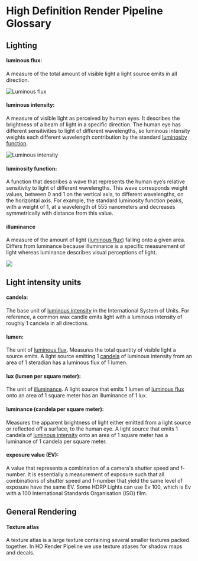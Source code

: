 # High Definition Render Pipeline Glossary


## Lighting
<a name="LuminousFlux"></a>

#### luminous flux:
A measure of the total amount of visible light a light source emits in all direction.

![Luminous flux](https://github.com/Unity-Technologies/ScriptableRenderPipeline/wiki/Pages/HDRP/Images/GlossaryLighting1.png)

<a name="LuminousIntensity"></a>

#### luminous intensity:
A measure of visible light as perceived by human eyes. It describes the brightness of a beam of light in a specific direction. The human eye has different sensitivities to light of different wavelengths, so luminous intensity weights each different wavelength contribution by the standard [luminosity function](#LuminosityFunction).

![Luminous intensity](https://github.com/Unity-Technologies/ScriptableRenderPipeline/wiki/Pages/HDRP/Images/GlossaryLighting2.png)

<a name="LuminosityFunction"></a>

#### luminosity function:

A function that describes a wave that represents the human eye’s relative sensitivity to light of different wavelengths. This wave corresponds weight values, between 0 and 1 on the vertical axis, to different wavelengths, on the horizontal axis. For example, the standard luminosity function peaks, with a weight of 1, at a wavelength of 555 nanometers and decreases symmetrically with distance from this value.

<a name="Illuminance"></a>

#### illuminance

A measure of the amount of light ([luminous flux](#LuminousFlux)) falling onto a given area. Differs from luminance because illuminance is a specific measurement of light whereas luminance describes visual perceptions of light.

![](https://github.com/Unity-Technologies/ScriptableRenderPipeline/wiki/Pages/HDRP/Images/GlossaryLighting3.png)





## Light intensity units

<a name="Candela"></a>

#### candela:
The base unit of [luminous intensity](#LuminousIntensity) in the International System of Units. For reference, a common wax candle emits light with a luminous intensity of roughly 1 candela in all directions.

<a name="Lumen"></a>

#### lumen:
The unit of [luminous flux](#LuminousFlux). Measures the total quantity of visible light a source emits. A light source emitting 1 [candela](#Candela) of luminous intensity from an area of 1 steradian has a luminous flux of 1 lumen.

<a name="Lux"></a>

#### lux (lumen per square meter):

The unit of [illuminance](#Illuminance). A light source that emits 1 lumen of [luminous flux](#LuminousFlux) onto an area of 1 square meter has an illuminance of 1 lux.

<a name="Luminance"></a>

#### luminance (candela per square meter):

Measures the apparent brightness of light either emitted from a light source or reflected off a surface, to the human eye. A light source that emits 1 candela of [luminous intensity](#LuminousIntensity) onto an area of 1 square meter has a luminance of 1 candela per square meter.

<a name="EV"></a>

#### exposure value (EV):

A value that represents a combination of a camera's shutter speed and f-number. It is essentially a measurement of exposure such that all combinations of shutter speed and f-number that yield the same level of exposure have the same EV. Some HDRP Lights can use Ev 100, which is Ev with a 100 International Standards Organisation (ISO) film.

## General Rendering

<a name="TextureAtlas"></a>
#### Texture atlas

A texture atlas is a large texture containing several smaller textures packed together. In HD Render Pipeline we use texture atlases for shadow maps and decals.

